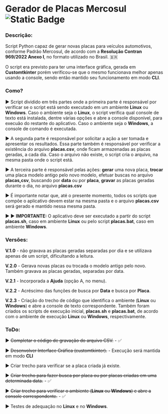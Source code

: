 # Gerador de Placas Mercosul    ![Static Badge](https://img.shields.io/badge/Git-Python-green)


### Descrição:

Script Python capaz de gerar novas placas para veículos automotivos, conforme Padrão Mercosul, 
de acordo com a **Resolução Contran 969/2022 Anexo I**, no formato utilizado no Brasil. :brazil:

O script era previsto para ter uma interface gráfica, gerada em **Customtkinter** porém verificou-se
que o mesmo funcionava melhor apenas usando a console, sendo então mantido seu funcionamento em modo **CLI**.


### Como? 

:arrow_forward: Script dividido em três partes onde a primeira parte é responsável por verificar se o script está sendo executado em 
um ambiente **Linux** ou **Windows**. Caso o ambiente seja o **Linux**, o script verifica qual console de texto está instalada, dentre várias opções
e abre a console disponível, para execuão do restante do aplicativo. Caso o ambiente seja o **Windows**, a console de comando é executada.

▶️ A segunda parte é responsãvel por solicitar a ação a ser tomada e apresentar os resultados. 
Essa parte também é responsável por verificar a existência do arquivo **placas.csv**, onde ficam armazenadas as placas geradas, a cada dia.
Caso o arquivo não existe, o script cria o arquivo, na mesma pasta onde o script está.

:arrow_forward: A terceira parte é responsável pelas ações: **gerar** uma nova placa, **trocar** uma placa modelo
 antigo pelo novo modelo, efetuar buscas no arquivo **placas,csv**, buscando por **data** ou por **placa**,
 **gravar** as placas geradas durante o dia, no arquivo **placas.csv**

 ▶️ É importante notar que, até o presente momento, todos os scripts que compõe o aplicativo devem estar na mesma pasta e o arquivo
 **placas.csv** será gerado e mantido nessa mesma pasta.

 ▶️ ▶️ **IMPORTANTE:** O aplicativo deve ser executado a partir do script **placas.sh**, caso em ambiente **Linux** ou pelo script 
 **placas.bat**, caso em ambiente **Windows**.

### Versões:

**V.1.0** - não gravava as placas geradas separadas por dia e se utilizava apenas de um script, dificultando a leitura.

**V.2.0** - Gerava novas placas ou trocada o modelo antigo pelo novo. Também gravava as placas geradas, separadas por data.

**V.2.1** - Incorporada a **Ajuda** (opção A, no menu).

**V.2.2** - Acréscimo das funções de busca por **Data** e busca por **Placa**.

**V.2.3** - Criação do trecho de código que identifica o ambiente (**Linux** ou **Windows**) e abre a console de texto correspondente.
            Também foram criados os scripts de execução inicial, **placas.sh** e **placas.bat**, de acordo com o ambiente de execução
            **Linux** ou **Windows**, respectivamente.

### ToDo:

:arrow_forward: ~~Completar o código de gravação do arquivo CSV.~~ - :white_check_mark:

:arrow_forward: ~~Desenvolver Interface Gráfica (customtkinter).~~ - Execução será mantida em modo **CLI**

:arrow_forward: Criar trecho para verificar se a placa criada já existe.

▶️ ~~Criar trecho para fazer busca por placa ou por placas criadas em uma determinada data.~~ - :white_check_mark:

▶️ ~~Criar trecho para verificar o ambiente (**Linux** ou **Windows**) e abre a console correspondente.~~ - :white_check_mark:

:arrow_forward: Testes de adequação no **Linux** e no **Windows**.
